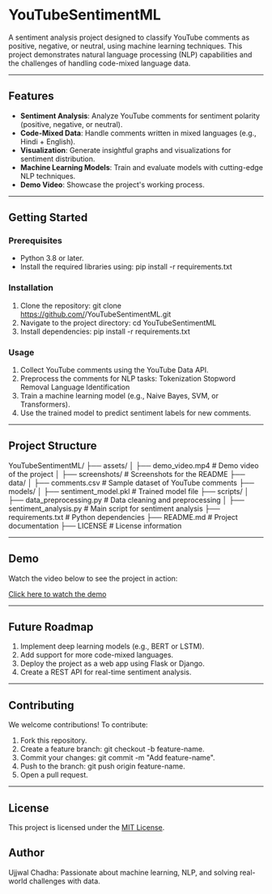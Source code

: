 # YouTubeSentimentML

A sentiment analysis project designed to classify YouTube comments as positive, negative, or neutral, using machine learning techniques. This project demonstrates natural language processing (NLP) capabilities and the challenges of handling code-mixed language data.

---

## Features

- **Sentiment Analysis**: Analyze YouTube comments for sentiment polarity (positive, negative, or neutral).
- **Code-Mixed Data**: Handle comments written in mixed languages (e.g., Hindi + English).
- **Visualization**: Generate insightful graphs and visualizations for sentiment distribution.
- **Machine Learning Models**: Train and evaluate models with cutting-edge NLP techniques.
- **Demo Video**: Showcase the project's working process.

---

## Getting Started

### Prerequisites

- Python 3.8 or later.
- Install the required libraries using:
  pip install -r requirements.txt

### Installation

1. Clone the repository:
  git clone https://github.com/<your-username>/YouTubeSentimentML.git
2. Navigate to the project directory:
  cd YouTubeSentimentML
3. Install dependencies:
  pip install -r requirements.txt

### Usage

1. Collect YouTube comments using the YouTube Data API.
2. Preprocess the comments for NLP tasks:
    Tokenization
    Stopword Removal
    Language Identification
3. Train a machine learning model (e.g., Naive Bayes, SVM, or Transformers).
4. Use the trained model to predict sentiment labels for new comments.

---

## Project Structure

YouTubeSentimentML/
├── assets/
│   ├── demo_video.mp4           # Demo video of the project
│   ├── screenshots/             # Screenshots for the README
├── data/
│   ├── comments.csv             # Sample dataset of YouTube comments
├── models/
│   ├── sentiment_model.pkl      # Trained model file
├── scripts/
│   ├── data_preprocessing.py    # Data cleaning and preprocessing
│   ├── sentiment_analysis.py    # Main script for sentiment analysis
├── requirements.txt             # Python dependencies
├── README.md                    # Project documentation
├── LICENSE                      # License information

---

## Demo

Watch the video below to see the project in action:

[Click here to watch the demo](https://drive.google.com/file/d/1LQshEX_WuCr8XRjBfrxTlrBt6HoXc8VQ/view?usp=sharing)

---

## Future Roadmap

1. Implement deep learning models (e.g., BERT or LSTM).
2. Add support for more code-mixed languages.
3. Deploy the project as a web app using Flask or Django.
4. Create a REST API for real-time sentiment analysis.

---

## Contributing

We welcome contributions! To contribute:
1. Fork this repository.
2. Create a feature branch: git checkout -b feature-name.
3. Commit your changes: git commit -m "Add feature-name".
4. Push to the branch: git push origin feature-name.
5. Open a pull request.

---

## License

This project is licensed under the [MIT License](LICENSE).

## Author

Ujjwal Chadha: Passionate about machine learning, NLP, and solving real-world challenges with data.


